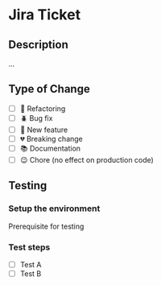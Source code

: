 # Jira Ticket

## Description

...

## Type of Change

- [ ] 🔧 Refactoring
- [ ] :beetle: Bug fix
- [ ] :baby: New feature
- [ ] :broken_heart: Breaking change
- [ ] 📚 Documentation
- [ ] 😉 Chore (no effect on production code)

## Testing

### Setup the environment

Prerequisite for testing

### Test steps

- [ ] Test A
- [ ] Test B
